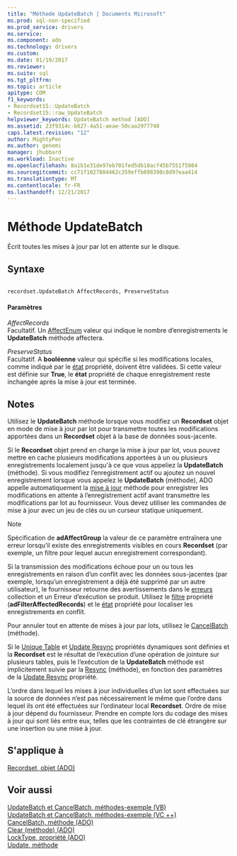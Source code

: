 ```yaml
---
title: "Méthode UpdateBatch | Documents Microsoft"
ms.prod: sql-non-specified
ms.prod_service: drivers
ms.service: 
ms.component: ado
ms.technology: drivers
ms.custom: 
ms.date: 01/19/2017
ms.reviewer: 
ms.suite: sql
ms.tgt_pltfrm: 
ms.topic: article
apitype: COM
f1_keywords:
- Recordset15::UpdateBatch
- Recordset15::raw_UpdateBatch
helpviewer_keywords: UpdateBatch method [ADO]
ms.assetid: 23f9314c-b027-4a51-aeae-50caa2977740
caps.latest.revision: "12"
author: MightyPen
ms.author: genemi
manager: jhubbard
ms.workload: Inactive
ms.openlocfilehash: 8a1b1e31de97eb701fed5db18acf45b7551f5984
ms.sourcegitcommit: cc71f1027884462c359effb898390c8d97eaa414
ms.translationtype: MT
ms.contentlocale: fr-FR
ms.lasthandoff: 12/21/2017
---
```

# <a name="updatebatch-method"></a>Méthode UpdateBatch
Écrit toutes les mises à jour par lot en attente sur le disque.  
  
## <a name="syntax"></a>Syntaxe  
  
```  
  
recordset.UpdateBatch AffectRecords, PreserveStatus  
```  
  
#### <a name="parameters"></a>Paramètres  
 *AffectRecords*  
 Facultatif. Un [AffectEnum](../../../ado/reference/ado-api/affectenum.md) valeur qui indique le nombre d’enregistrements le **UpdateBatch** méthode affectera.  
  
 *PreserveStatus*  
 Facultatif. A **booléenne** valeur qui spécifie si les modifications locales, comme indiqué par le [état](../../../ado/reference/ado-api/status-property-ado-recordset.md) propriété, doivent être validées. Si cette valeur est définie sur **True**, le **état** propriété de chaque enregistrement reste inchangée après la mise à jour est terminée.  
  
## <a name="remarks"></a>Notes   
 Utilisez le **UpdateBatch** méthode lorsque vous modifiez un **Recordset** objet en mode de mise à jour par lot pour transmettre toutes les modifications apportées dans un **Recordset** objet à la base de données sous-jacente.  
  
 Si le **Recordset** objet prend en charge la mise à jour par lot, vous pouvez mettre en cache plusieurs modifications apportées à un ou plusieurs enregistrements localement jusqu'à ce que vous appeliez la **UpdateBatch** (méthode). Si vous modifiez l’enregistrement actif ou ajoutez un nouvel enregistrement lorsque vous appelez le **UpdateBatch** (méthode), ADO appelle automatiquement la [mise à jour](../../../ado/reference/ado-api/update-method.md) méthode pour enregistrer les modifications en attente à l’enregistrement actif avant transmettre les modifications par lot au fournisseur. Vous devez utiliser les commandes de mise à jour avec un jeu de clés ou un curseur statique uniquement.  
  
> [!NOTE]
>  Spécification de **adAffectGroup** la valeur de ce paramètre entraînera une erreur lorsqu’il existe des enregistrements visibles en cours **Recordset** (par exemple, un filtre pour lequel aucun enregistrement correspondant).  
  
 Si la transmission des modifications échoue pour un ou tous les enregistrements en raison d’un conflit avec les données sous-jacentes (par exemple, lorsqu’un enregistrement a déjà été supprimé par un autre utilisateur), le fournisseur retourne des avertissements dans le [erreurs](../../../ado/reference/ado-api/errors-collection-ado.md) collection et un Erreur d’exécution se produit. Utilisez le [filtre](../../../ado/reference/ado-api/filter-property.md) propriété (**adFilterAffectedRecords**) et le [état](../../../ado/reference/ado-api/status-property-ado-recordset.md) propriété pour localiser les enregistrements en conflit.  
  
 Pour annuler tout en attente de mises à jour par lots, utilisez le [CancelBatch](../../../ado/reference/ado-api/cancelbatch-method-ado.md) (méthode).  
  
 Si le [Unique Table](../../../ado/reference/ado-api/unique-table-unique-schema-unique-catalog-properties-dynamic-ado.md) et [Update Resync](../../../ado/reference/ado-api/update-resync-property-dynamic-ado.md) propriétés dynamiques sont définies et la **Recordset** est le résultat de l’exécution d’une opération de jointure sur plusieurs tables, puis le l’exécution de la **UpdateBatch** méthode est implicitement suivie par la [Resync](../../../ado/reference/ado-api/resync-method.md) (méthode), en fonction des paramètres de la [Update Resync](../../../ado/reference/ado-api/update-resync-property-dynamic-ado.md) propriété.  
  
 L’ordre dans lequel les mises à jour individuelles d’un lot sont effectuées sur la source de données n’est pas nécessairement le même que l’ordre dans lequel ils ont été effectuées sur l’ordinateur local **Recordset**. Ordre de mise à jour dépend du fournisseur. Prendre en compte lors du codage des mises à jour qui sont liés entre eux, telles que les contraintes de clé étrangère sur une insertion ou une mise à jour.  
  
## <a name="applies-to"></a>S'applique à  
 [Recordset, objet (ADO)](../../../ado/reference/ado-api/recordset-object-ado.md)  
  
## <a name="see-also"></a>Voir aussi  
 [UpdateBatch et CancelBatch, méthodes-exemple (VB)](../../../ado/reference/ado-api/updatebatch-and-cancelbatch-methods-example-vb.md)   
 [UpdateBatch et CancelBatch, méthodes-exemple (VC ++)](../../../ado/reference/ado-api/updatebatch-and-cancelbatch-methods-example-vc.md)   
 [CancelBatch, méthode (ADO)](../../../ado/reference/ado-api/cancelbatch-method-ado.md)   
 [Clear (méthode) (ADO)](../../../ado/reference/ado-api/clear-method-ado.md)   
 [LockType, propriété (ADO)](../../../ado/reference/ado-api/locktype-property-ado.md)   
 [Update, méthode](../../../ado/reference/ado-api/update-method.md)
